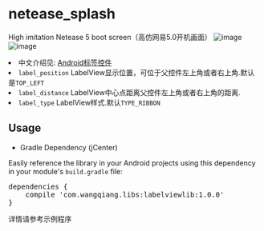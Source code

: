 # netease_splash
High imitation Netease 5 boot screen（高仿网易5.0开机画面）
![image](https://github.com/heartinfei/label-view/blob/master/screen_img/device-2015-09-15-104735.png)
![image](https://github.com/heartinfei/label-view/blob/master/screen_img/device-2015-09-15-104808.png)

<li>中文介绍见: <a href="http://www.eoeandroid.com/forum.php?mod=viewthread&tid=907655&page=1&extra=#pid6363013/">Android标签控件</a>
<li><code>label_position</code> LabelView显示位置，可位于父控件左上角或者右上角.默认是<code>TOP_LEFT</code><br></li>
<li><code>label_distance</code> LabelView中心点距离父控件左上角或者右上角的距离.<br></li>
<li><code>label_type</code> LabelView样式.默认<code>TYPE_RIBBON</code><br></li>

<h2><a id="user-content-usage" class="anchor" href="#usage" aria-hidden="true"><span class="octicon octicon-link"></span></a>Usage</h2>
<ul><li>Gradle Dependency (jCenter)</li></ul>
<p>Easily reference the library in your Android projects using this dependency in your module's <code>build.gradle</code> file:</p>

<div class="highlight highlight-source-groovy-gradle"><pre><span class="pl-en">dependencies</span> {
    compile <span class="pl-s"><span class="pl-pds">'</span>com.wangqiang.libs:labelviewlib:1.0.0<span class="pl-pds">'</span></span>
}</pre></div>
详情请参考示例程序
